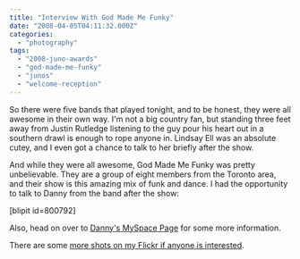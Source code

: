 ```yaml
---
title: "Interview With God Made Me Funky"
date: "2008-04-05T04:11:32.000Z"
categories: 
  - "photography"
tags: 
  - "2008-juno-awards"
  - "god-made-me-funky"
  - "junos"
  - "welcome-reception"
---
```


So there were five bands that played tonight, and to be honest, they were all awesome in their own way. I'm not a big country fan, but standing three feet away from Justin Rutledge listening to the guy pour his heart out in a southern drawl is enough to rope anyone in. Lindsay Ell was an absolute cutey, and I even got a chance to talk to her briefly after the show.

And while they were all awesome, God Made Me Funky was pretty unbelievable. They are a group of eight members from the Toronto area, and their show is this amazing mix of funk and dance. I had the opportunity to talk to Danny from the band after the show:

\[blipit id=800792\]

Also, head on over to [Danny's MySpace Page](http://profile.myspace.com/index.cfm?fuseaction=user.viewprofile&friendid=41639997) for some more information.

There are some [more shots on my Flickr if anyone is interested](http://www.flickr.com/search/?q=god%20made%20me&w=43626095%40N00).
